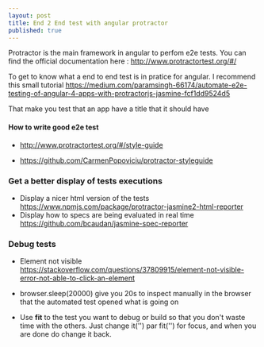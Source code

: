 ```yaml
---
layout: post
title: End 2 End test with angular protractor
published: true
---
```


Protractor is the main framework in angular to perfom e2e tests. 
You can find the official documentation here : 
http://www.protractortest.org/#/

To get to know what a end to end test is in pratice for angular. 
I recommend this small tutorial 
https://medium.com/paramsingh-66174/automate-e2e-testing-of-angular-4-apps-with-protractorjs-jasmine-fcf1dd9524d5

That make you test that an app have a title that it should have

#### How to write good e2e test 

* http://www.protractortest.org/#/style-guide

* https://github.com/CarmenPopoviciu/protractor-styleguide

### Get a better display of tests executions 

* Display a nicer html version of the tests https://www.npmjs.com/package/protractor-jasmine2-html-reporter
* Display how to specs are being evaluated in real time https://github.com/bcaudan/jasmine-spec-reporter

### Debug tests 

* Element not visible https://stackoverflow.com/questions/37809915/element-not-visible-error-not-able-to-click-an-element

* browser.sleep(20000) give you 20s to inspect manually in the browser that the automated test opened what is going on

* Use **fit** to the test you want to debug or build so that you don't waste time with the others. Just change it('') par fit('') for focus, and when you are done do change it back.